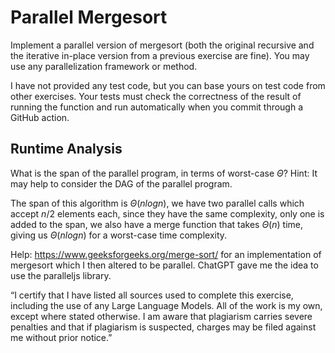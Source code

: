 # Parallel Mergesort

Implement a parallel version of mergesort (both the original recursive and the
iterative in-place version from a previous exercise are fine). You may use any
parallelization framework or method.

I have not provided any test code, but you can base yours on test code from
other exercises. Your tests must check the correctness of the result of running
the function and run automatically when you commit through a GitHub action.

## Runtime Analysis

What is the span of the parallel program, in terms of worst-case $\Theta$? Hint:
It may help to consider the DAG of the parallel program.

The span of this algorithm is $\Theta(n log n)$, we have two parallel calls which accept $n/2$ elements each, since they have the same complexity, only one is added to the span, we also have a merge function that takes $\Theta(n)$ time, giving us $\Theta(nlogn)$ for a worst-case time complexity.

Help: https://www.geeksforgeeks.org/merge-sort/ for an implementation of mergesort which I then altered to be parallel. ChatGPT gave me the idea to use the paralleljs library.

“I certify that I have listed all sources used to complete this exercise, including the use of any Large Language Models. All of the work is my own, except where stated otherwise. I am aware that plagiarism carries severe penalties and that if plagiarism is suspected, charges may be filed against me without prior notice.”